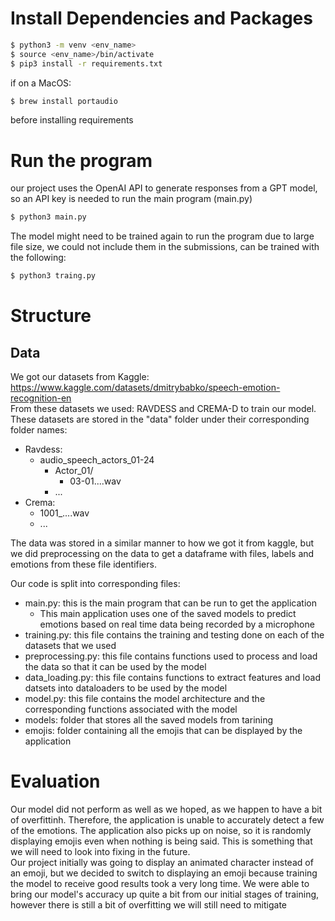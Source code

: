 # Install Dependencies and Packages 
```bash
$ python3 -m venv <env_name> 
$ source <env_name>/bin/activate 
$ pip3 install -r requirements.txt 
```
if on a MacOS: <br> 
```bash
$ brew install portaudio 
```
before installing requirements


# Run the program
our project uses the OpenAI API to generate responses from a GPT model, so an API key is needed to run the main program (main.py)<br>
```bash
$ python3 main.py
```
The model might need to be trained again to run the program due to large file size, we could not include them in the submissions, can be trained with the following: 
```bash
$ python3 traing.py
```


# Structure
## Data 
We got our datasets from Kaggle: https://www.kaggle.com/datasets/dmitrybabko/speech-emotion-recognition-en <br>
From these datasets we used: RAVDESS and CREMA-D to train our model. These datasets are stored in the "data" folder under their corresponding folder names: 
- Ravdess:
  - audio_speech_actors_01-24
    - Actor_01/
      - 03-01....wav
    - ...
- Crema:
  - 1001_....wav
  - ...
 
The data was stored in a similar manner to how we got it from kaggle, but we did preprocessing on the data to get a dataframe with files, labels and emotions from these file identifiers. <br>

Our code is split into corresponding files: <br>
- main.py: this is the main program that can be run to get the application
  - This main application uses one of the saved models to predict emotions based on real time data being recorded by a microphone
- training.py: this file contains the training and testing done on each of the datasets that we used
- preprocessing.py: this file contains functions used to process and load the data so that it can be used by the model
- data_loading.py: this file contains functions to extract features and load datsets into dataloaders to be used by the model
- model.py: this file contains the model architecture and the corresponding functions associated with the model
- models: folder that stores all the saved models from tarining
- emojis: folder containing all the emojis that can be displayed by the application

# Evaluation
Our model did not perform as well as we hoped, as we happen to have a bit of overfittinh. Therefore, the application is unable to accurately detect a few of the emotions. The application also picks up on noise, so it is randomly displaying emojis even when nothing is being said. This is something that we will need to look into fixing in the future. <br> 
Our project initially was going to display an animated character instead of an emoji, but we decided to switch to displaying an emoji because training the model to receive good results took a very long time. We were able to bring our model's accuracy up quite a bit from our initial stages of training, however there is still a bit of overfitting we will still need to mitigate<br>


